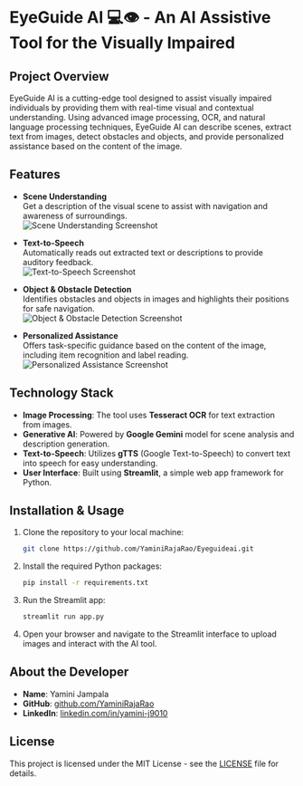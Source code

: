 # EyeGuide AI 💻👁️ - An AI Assistive Tool for the Visually Impaired

## Project Overview
EyeGuide AI is a cutting-edge tool designed to assist visually impaired individuals by providing them with real-time visual and contextual understanding. Using advanced image processing, OCR, and natural language processing techniques, EyeGuide AI can describe scenes, extract text from images, detect obstacles and objects, and provide personalized assistance based on the content of the image.

## Features
- **Scene Understanding**  
  Get a description of the visual scene to assist with navigation and awareness of surroundings.  
  ![Scene Understanding Screenshot](..sc\image.png)

- **Text-to-Speech**  
  Automatically reads out extracted text or descriptions to provide auditory feedback.  
  ![Text-to-Speech Screenshot](..\screenshots\text_to_speech.png)

- **Object & Obstacle Detection**  
  Identifies obstacles and objects in images and highlights their positions for safe navigation.  
  ![Object & Obstacle Detection Screenshot](..\screenshots\object_detection.png)

- **Personalized Assistance**  
  Offers task-specific guidance based on the content of the image, including item recognition and label reading.  
  ![Personalized Assistance Screenshot](..\screenshots\personalized_assistance.png)

## Technology Stack
- **Image Processing**: The tool uses **Tesseract OCR** for text extraction from images.
- **Generative AI**: Powered by **Google Gemini** model for scene analysis and description generation.
- **Text-to-Speech**: Utilizes **gTTS** (Google Text-to-Speech) to convert text into speech for easy understanding.
- **User Interface**: Built using **Streamlit**, a simple web app framework for Python.

## Installation & Usage
1. Clone the repository to your local machine:
    ```bash
    git clone https://github.com/YaminiRajaRao/Eyeguideai.git
    ```

2. Install the required Python packages:
    ```bash
    pip install -r requirements.txt
    ```

3. Run the Streamlit app:
    ```bash
    streamlit run app.py
    ```

4. Open your browser and navigate to the Streamlit interface to upload images and interact with the AI tool.

## About the Developer
- **Name**: Yamini Jampala  
- **GitHub**: [github.com/YaminiRajaRao](https://github.com/YaminiRajaRao)  
- **LinkedIn**: [linkedin.com/in/yamini-j9010](https://www.linkedin.com/in/yamini-j9010)   

## License
This project is licensed under the MIT License - see the [LICENSE](LICENSE) file for details.
